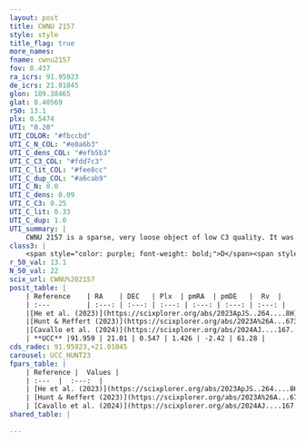 ```yaml
---
layout: post
title: CWNU 2157
style: style
title_flag: true
more_names: 
fname: cwnu2157
fov: 0.437
ra_icrs: 91.95923
de_icrs: 21.01045
glon: 189.38465
glat: 0.40569
r50: 13.1
plx: 0.5474
UTI: "0.20"
UTI_COLOR: "#fbccbd"
UTI_C_N_COL: "#e0a6b3"
UTI_C_dens_COL: "#efb5b3"
UTI_C_C3_COL: "#fdd7c3"
UTI_C_lit_COL: "#fee8cc"
UTI_C_dup_COL: "#a6cab9"
UTI_C_N: 0.0
UTI_C_dens: 0.09
UTI_C_C3: 0.25
UTI_C_lit: 0.33
UTI_C_dup: 1.0
UTI_summary: |
    CWNU 2157 is a sparse, very loose object of low C3 quality. It was recently reported in the literature.<br><br><span style="color: #99180f; font-weight: bold;">Warning: </span>contains less than 25 stars with <i>P>0.5</i> estimated.
class3: |
    <span style="color: purple; font-weight: bold;">D</span><span style="color: #FFC300; font-weight: bold;">B</span>
r_50_val: 13.1
N_50_val: 22
scix_url: CWNU%202157
posit_table: |
    | Reference    | RA    | DEC   | Plx  | pmRA  | pmDE   |  Rv  |
    | :---         | :---: | :---: | :---: | :---: | :---: | :---: |
    |[He et al. (2023)](https://scixplorer.org/abs/2023ApJS..264....8H) | 91.955 | 21.037 | 0.547 | 1.42 | -2.435 | 61.28 |
    |[Hunt & Reffert (2023)](https://scixplorer.org/abs/2023A%26A...673A.114H) | 91.916 | 21.025 | 0.549 | 1.447 | -2.418 | -- |
    |[Cavallo et al. (2024)](https://scixplorer.org/abs/2024AJ....167...12C) | 92.107 | 21.031 | 0.551 | -- | -- | -- |
    | **UCC** |91.959 | 21.01 | 0.547 | 1.426 | -2.42 | 61.28 | 
cds_radec: 91.95923,+21.01045
carousel: UCC_HUNT23
fpars_table: |
    | Reference |  Values |
    | :---  |  :---:  |
    | [He et al. (2023)](https://scixplorer.org/abs/2023ApJS..264....8H) | `A0=1.4, m-M=11.4, logAge=6.95` |
    | [Hunt & Reffert (2023)](https://scixplorer.org/abs/2023A%26A...673A.114H) | `AV50=0.983, diffAV50=0.545, MOD50=11.133, logAge50=7.796` |
    | [Cavallo et al. (2024)](https://scixplorer.org/abs/2024AJ....167...12C) | `AV50=1.26, dMod50=11.38, logAge50=8.65, [Fe/H]50=-0.12` |
shared_table: |
    
---
```


